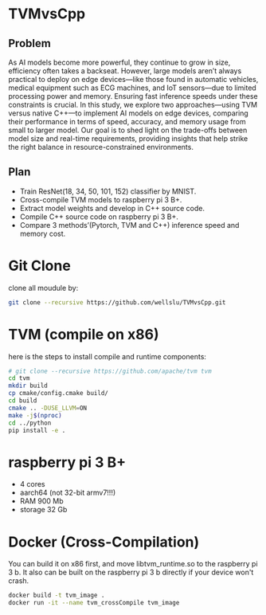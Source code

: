 # TVMvsCpp

## Problem
As AI models become more powerful, they continue to grow in size, efficiency often takes a backseat. However, large models aren’t always practical to deploy on edge devices—like those found in automatic vehicles, medical equipment such as ECG machines, and IoT sensors—due to limited processing power and memory. Ensuring fast inference speeds under these constraints is crucial. In this study, we explore two approaches—using TVM versus native C++—to implement AI models on edge devices, comparing their performance in terms of speed, accuracy, and memory usage from small to larger model. Our goal is to shed light on the trade-offs between model size and real-time requirements, providing insights that help strike the right balance in resource-constrained environments.

## Plan
- Train ResNet(18, 34, 50, 101, 152) classifier by MNIST. 
- Cross-compile TVM models to raspberry pi 3 B+.
- Extract model weights and develop in C++ source code.
- Compile C++ source code on raspberry pi 3 B+. 
- Compare 3 methods’(Pytorch, TVM and C++) inference speed and memory cost. 

# Git Clone
clone all moudule by: 
<br>
```bash
git clone --recursive https://github.com/wellslu/TVMvsCpp.git
```

# TVM (compile on x86)
here is the steps to install compile and runtime components: 
<br>
```bash
# git clone --recursive https://github.com/apache/tvm tvm
cd tvm
mkdir build
cp cmake/config.cmake build/
cd build
cmake .. -DUSE_LLVM=ON
make -j$(nproc)
cd ../python
pip install -e .
```

# raspberry pi 3 B+
- 4 cores
- aarch64 (not 32-bit armv7!!!)
- RAM 900 Mb
- storage 32 Gb

# Docker (Cross-Compilation)
You can build it on x86 first, and move libtvm_runtime.so to the raspberry pi 3 b. It also can be built on the raspberry pi 3 b directly if your device won't crash. 
<br>
```bash
docker build -t tvm_image .
docker run -it --name tvm_crossCompile tvm_image
```